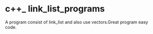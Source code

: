 # c++_ link_list_programs
A program consist of link_list and also use vectors.Great program easy code.
